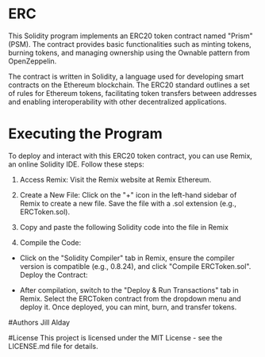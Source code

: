 # ERC

This Solidity program implements an ERC20 token contract named "Prism" (PSM). The contract provides basic functionalities such as minting tokens, burning tokens, and managing ownership using the Ownable pattern from OpenZeppelin.

The contract is written in Solidity, a language used for developing smart contracts on the Ethereum blockchain. The ERC20 standard outlines a set of rules for Ethereum tokens, facilitating token transfers between addresses and enabling interoperability with other decentralized applications.

# Executing the Program

To deploy and interact with this ERC20 token contract, you can use Remix, an online Solidity IDE. Follow these steps:

1. Access Remix:
Visit the Remix website at Remix Ethereum.

2. Create a New File:
Click on the "+" icon in the left-hand sidebar of Remix to create a new file. Save the file with a .sol extension (e.g., ERCToken.sol).

3. Copy and paste the following Solidity code into the file in Remix

4. Compile the Code:
- Click on the "Solidity Compiler" tab in Remix, ensure the compiler version is compatible (e.g., 0.8.24), and click "Compile ERCToken.sol".
Deploy the Contract:

- After compilation, switch to the "Deploy & Run Transactions" tab in Remix. Select the ERCToken contract from the dropdown menu and deploy it.
Once deployed, you can mint, burn, and transfer tokens.

#Authors
Jill Alday

#License
This project is licensed under the MIT License - see the LICENSE.md file for details.
